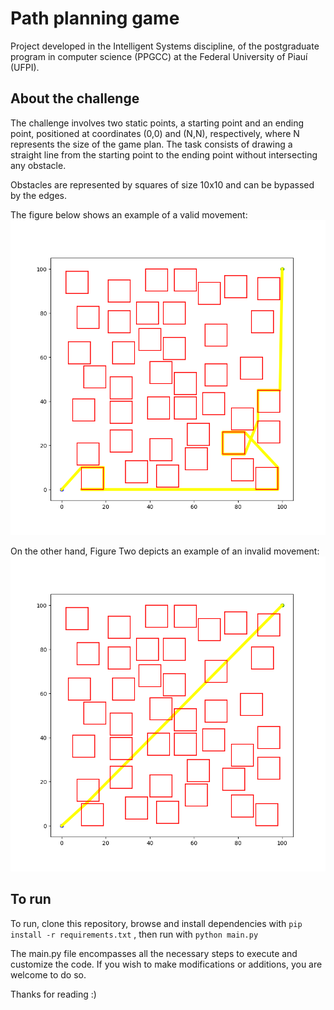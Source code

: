 # Path planning game

Project developed in the Intelligent Systems discipline, of the postgraduate program in computer science (PPGCC) at the Federal University of Piauí (UFPI).

## About the challenge

The challenge involves two static points, a starting point and an ending point, positioned at coordinates (0,0) and (N,N), respectively, where N represents the size of the game plan. The task consists of drawing a straight line from the starting point to the ending point without intersecting any obstacle.

Obstacles are represented by squares of size 10x10 and can be bypassed by the edges.

The figure below shows an example of a valid movement:
![Valid move](img/valid-move.png)

On the other hand, Figure Two depicts an example of an invalid movement:
![Invalid move](img/invalid-move.png)

## To run

To run, clone this repository, browse and install dependencies with
`pip install -r requirements.txt` , then run with `python main.py`

The main.py file encompasses all the necessary steps to execute and customize the code. If you wish to make modifications or additions, you are welcome to do so.

Thanks for reading :)